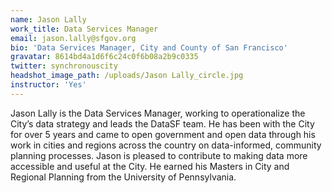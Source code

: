 ```yaml
---
name: Jason Lally
work_title: Data Services Manager
email: jason.lally@sfgov.org
bio: 'Data Services Manager, City and County of San Francisco'
gravatar: 8614bd4a1d6f6c24c0f6b08a2b9c0335
twitter: synchronouscity
headshot_image_path: /uploads/Jason Lally_circle.jpg
instructor: 'Yes'
---
```


Jason Lally is the Data Services Manager, working to operationalize the City’s data strategy and leads the DataSF team. He has been with the City for over 5 years and came to open government and open data through his work in cities and regions across the country on data-informed, community planning processes. Jason is pleased to contribute to making data more accessible and useful at the City. He earned his Masters in City and Regional Planning from the University of Pennsylvania.